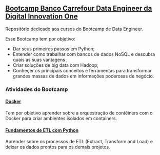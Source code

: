 ## [Bootcamp Banco Carrefour Data Engineer  da Digital Innovation One](https://digitalinnovation.one/bootcamps/banco-carrefour-data-engineer)

Repositório dedicado aos cursos do Bootcamp de Data Engineer.

Esse Bootcamp tem por objetivo:

*  Dar seus primeiros passos em Python;
*  Entender como trabalhar com bancos de dados NoSQL e descubra quais as suas vantagens ;
* Criar soluções de big data com Hadoop;
* Conheçer os principais conceitos e ferramentas para transformar grandes massas de dados em informações poderosas de negócio.

### Atividades do Bootcamp

#### [Docker](https://github.com/vvalcristina/Data-Engineer-DIO/tree/main/docker)

Tem por objetivo aprender sobre a orquestração de contêiners com o Docker para criar ambientes isolados em containers.

#### [Fundamentos de ETL com Python](https://github.com/vvalcristina/Data-Engineer-DIO/tree/main/etl)

Aprender sobre os processos de ETL (Extract, Transform and Load) e deixar os dados prontos para os demais projetos.
